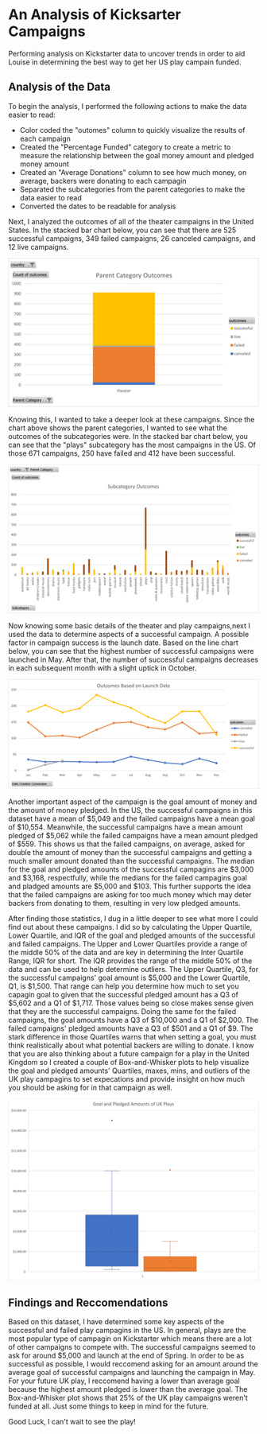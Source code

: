 # An Analysis of Kicksarter Campaigns
Performing analysis on Kickstarter data to uncover trends in order to aid Louise in determining the best way to get her US play campain funded.

## Analysis of the Data
To begin the analysis, I performed the following actions to make the data easier to read:

* Color coded the "outomes" column to quickly visualize the results of each campaign
* Created the "Percentage Funded" category to create a metric to measure the relationship between the goal money amount and pledged money amount
* Created an "Average Donations" column to see how much money, on average, backers were donating to each campagin
* Separated the subcategories from the parent categories to make the data easier to read
* Converted the dates to be readable for analysis

Next, I analyzed the outcomes of all of the theater campaigns in the United States. In the stacked bar chart below, you can see that there are 525 successful campaigns, 349 failed campaigns, 26 canceled campaigns, and 12 live campaigns.

![Parent_Categories_Outcome](https://github.com/rmward17/kickstarter-analysis/blob/main/Parent_Categories_Outcome.jpg?raw=true)

Knowing this, I wanted to take a deeper look at these campaigns. Since the chart above shows the parent categories, I wanted to see what the outcomes of the subcategories were. In the stacked bar chart below, you can see that the "plays" subcategory has the most campaigns in the US. Of those 671 campaigns, 250 have failed and 412 have been successful.

![Subcategory_Outcomes](https://github.com/rmward17/kickstarter-analysis/blob/main/Subcategory_Outcomes.jpg?raw=true)

Now knowing some basic details of the theater and play campaigns,next I used the data to determine aspects of a successful campaign. A possible factor in campaign success is the launch date. Based on the line chart below, you can see that the highest number of successful campaigns were launched in May. After that, the number of successful campaigns decreases in each subsequent month with a slight uptick in October. 

![Outcomes_Based_on_Launch_Date](https://github.com/rmward17/kickstarter-analysis/blob/main/Outcomes_Based_on_Launch_Date.jpg?raw=true)

Another important aspect of the campaign is the goal amount of money and the amount of money pledged. In the US, the successful campaigns in this dataset have a mean of $5,049 and the failed campaigns have a mean goal of $10,554. Meanwhile, the successful campaigns have a mean amount pledged of $5,062 while the failed campaigns have a mean amount pledged of $559. This shows us that the failed campaigns, on average, asked for double the amount of money than the successful campaigns and getting a much smaller amount donated than the successful campaigns. The median for the goal and pledged amounts of the successful campagins are $3,000 and $3,168, respectfully, while the medians for the failed campagins goal and pladged amounts are $5,000 and $103. This further supports the idea that the failed campaigns are asking for too much money which may deter backers from donating to them, resulting in very low pledged amounts.

After finding those statistics, I dug in a little deeper to see what more I could find out about these campaigns. I did so by calculating the Upper Quartile, Lower Quartile, and IQR of the goal and pledged amounts of the successful and failed campaigns. The Upper and Lower Quartiles provide a range of the middle 50% of the data and are key in determining the Inter Quartile Range, IQR for short. The IQR provides the range of the middle 50% of the data and can be used to help determine outliers. The Upper Quartile, Q3, for the successful campaigns' goal amount is $5,000 and the Lower Quartile, Q1, is $1,500. That range can help you determine how much to set you capagin goal to given that the successful pledged amount has a Q3 of $5,602 and a Q1 of $1,717. Those values being so close makes sense given that they are the successful campaigns. Doing the same for the failed campaigns, the goal amounts have a Q3 of $10,000 and a Q1 of $2,000. The failed campaigns' pledged amounts have a Q3 of $501 and a Q1 of $9. The stark difference in those Quartiles warns that when setting a goal, you must think realistically about what potential backers are willing to donate. I know that you are also thinking about a future campaign for a play in the United Kingdom so I created a couple of Box-and-Whisker plots to help visualize the goal and pledged amounts' Quartiles, maxes, mins, and outliers of the UK play campagins to set expecations and provide insight on how much you should be asking for in that campaign as well. 

![UK_Play_BW](https://github.com/rmward17/kickstarter-analysis/blob/main/UK_Play_BW.jpg?raw=true)

## Findings and Reccomendations

Based on this dataset, I have determined some key aspects of the successful and failed play campagins in the US. In general, plays are the most popular type of campagin on Kickstarter which means there are a lot of other campaigns to compete with. The successful campaigns seemed to ask for around $5,000 and launch at the end of Spring. In order to be as successful as possible, I would reccomend asking for an amount around the average goal of successful campaigns and launching the campaign in May. For your future UK play, I reccomend having a lower than average goal because the highest amount pledged is lower than the average goal. The Box-and-Whisker plot shows that 25% of the UK play campaigns weren't funded at all. Just some things to keep in mind for the future. 

Good Luck, I can't wait to see the play!


